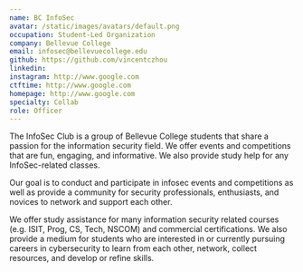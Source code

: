 ```yaml
---
name: BC InfoSec
avatar: /static/images/avatars/default.png
occupation: Student-Led Organization
company: Bellevue College
email: infosec@bellevuecollege.edu
github: https://github.com/vincentczhou
linkedin:
instagram: http://www.google.com
ctftime: http://www.google.com
homepage: http://www.google.com
specialty: Collab
role: Officer
---
```

The InfoSec Club is a group of Bellevue College students that share a passion for the information security field. We offer events and competitions that are fun, engaging, and informative. We also provide study help for any InfoSec-related classes.

Our goal is to conduct and participate in infosec events and competitions as well as provide a community for security professionals, enthusiasts, and novices to network and support each other.

We offer study assistance for many information security related courses (e.g. ISIT, Prog, CS, Tech, NSCOM) and commercial certifications. We also provide a medium for students who are interested in or currently pursuing careers in cybersecurity to learn from each other, network, collect resources, and develop or refine skills.
